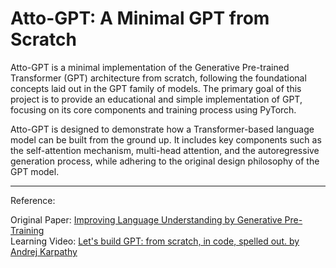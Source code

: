 # Atto-GPT: A Minimal GPT from Scratch

Atto-GPT is a minimal implementation of the Generative Pre-trained Transformer (GPT) architecture from scratch, following the foundational concepts laid out in the GPT family of models. The primary goal of this project is to provide an educational and simple implementation of GPT, focusing on its core components and training process using PyTorch.

Atto-GPT is designed to demonstrate how a Transformer-based language model can be built from the ground up. It includes key components such as the self-attention mechanism, multi-head attention, and the autoregressive generation process, while adhering to the original design philosophy of the GPT model.

---

Reference: 

Original Paper: [Improving Language Understanding by Generative Pre-Training](https://cdn.openai.com/research-covers/language-unsupervised/language_understanding_paper.pdf) <br/>
Learning Video: [Let's build GPT: from scratch, in code, spelled out. by Andrej Karpathy](https://www.youtube.com/watch?v=kCc8FmEb1nY&t=1s)
